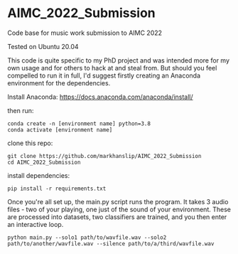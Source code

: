 # AIMC_2022_Submission

Code base for music work submission to AIMC 2022

Tested on Ubuntu 20.04 

This code is quite specific to my PhD project and was intended more for my own usage and for others to hack at and steal from. But should you feel compelled to run it in full, I'd suggest firstly creating an Anaconda environment for the dependencies. 

Install Anaconda: https://docs.anaconda.com/anaconda/install/

then run:
```
conda create -n [environment name] python=3.8 
conda activate [environment name] 
```
clone this repo: 
```
git clone https://github.com/markhanslip/AIMC_2022_Submission
cd AIMC_2022_Submission
```
install dependencies:
```
pip install -r requirements.txt
```
Once you're all set up, the main.py script runs the program. It takes 3 audio files - two of your playing, one just of the sound of your environment. These are processed into datasets, two classifiers are trained, and you then enter an interactive loop. 
```
python main.py --solo1 path/to/wavfile.wav --solo2 path/to/another/wavfile.wav --silence path/to/a/third/wavfile.wav 
```
